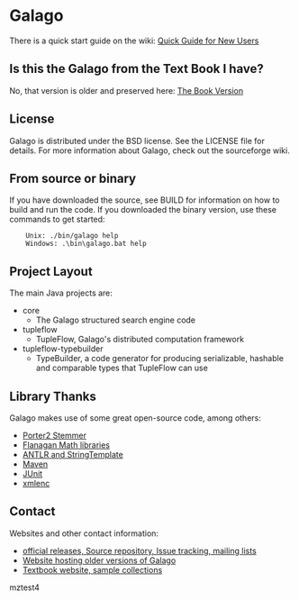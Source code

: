 # Galago

There is a quick start guide on the wiki: [Quick Guide for New Users](https://sourceforge.net/p/lemur/wiki/Galago:%20Quick%20Guide%20for%20New%20Users/)

## Is this the Galago from the Text Book I have?

No, that version is older and preserved here: [The Book Version](http://ciir.cs.umass.edu/downloads/SearchEnginesGalagoCode/)

## License
Galago is distributed under the BSD license.  See the LICENSE file for details.
For more information about Galago, check out the sourceforge wiki.

## From source or binary
If you have downloaded the source, see BUILD for information on how to build and run the code.  If you downloaded the binary version, use these commands to get started:

        Unix: ./bin/galago help
        Windows: .\bin\galago.bat help

## Project Layout
The main Java projects are:

- core
  - The Galago structured search engine code
- tupleflow
  - TupleFlow, Galago's distributed computation framework
- tupleflow-typebuilder
  - TypeBuilder, a code generator for producing serializable, hashable and comparable types that TupleFlow can use

## Library Thanks

Galago makes use of some great open-source code, among others:

- [Porter2 Stemmer](http://snowball.tartarus.org)
- [Flanagan Math libraries](http://www.ee.ucl.ac.uk/~mflanaga/java/)
- [ANTLR and StringTemplate](http://www.antlr.org)
- [Maven](http://maven.apache.org)
- [JUnit](http://www.junit.org)
- [xmlenc](http://xmlenc.sourceforge.net/)

## Contact

Websites and other contact information:

- [official releases, Source repository, Issue tracking, mailing lists](http://sourceforge.net/projects/lemur/)
- [Website hosting older versions of Galago](http://lemurproject.org)
- [Textbook website, sample collections](http://www.search-engines-book.com)

mztest4